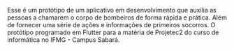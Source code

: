 Esse é um protótipo de um aplicativo em desenvolvimento que auxilia as pessoas a chamarem o corpo de bombeiros de forma rápida e prática. Além de fornecer uma série de ações e informações de primeiros socorros. O protótipo programado em Flutter para a matéria de Projetec2 do curso de informática no IFMG - Campus Sabará.
